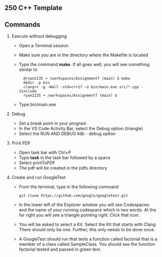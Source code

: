 ## 250 C++ Template

## Commands

1. Execute without debugging

    * Open a Terminal session
    * Make sure you are in the directory where the Makefile is located
    * Type the command <b>make</b>. If all goes well, you will see something similar to 

      ```
        @ryan2135 ➜ /workspaces/AssignmentT (main) $ make
        mkdir -p bin
        clang++ -g -Wall -std=c++17 -o bin/main.exe src/*.cpp -Iinclude
        ryan2135 ➜ /workspaces/AssignmentT (main) $ 
      ```
    * Type bin/main.exe

2. Debug

    * Set a break point in your program
    * In the VS Code Activity Bar, select the Debug option (triangle)
    * Select the RUN AND DEBUG lldb - debug option

3. Print PDF

    * Open task bar with Ctrl+P
    * Type <b>task</b> in the task bar followed by a space
    * Select printToPDF
    * The pdf will be created in the pdfs directory

4. Create and run GoogleTest

    * From the terminal, type in the following command
      ```
      git clone https://github.com/google/googletest.git
      ```
    * In the lower left of the Explorer window you will see Codespaces: and the name of your running codespace which is two words. At the far right you will see a triangle pointing right. Click that icon.

    * You will be asked to select a Kit. Select the Kit that starts with Clang. There should only be one. Further, this only needs to be done once.

    * A GoogleTest should run that tests a function called factorial that is a member of a class called SampleClass. You should see the function factorial tested and passed in green text.